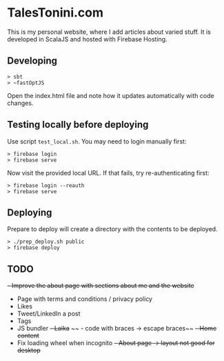 # TalesTonini.com
This is my personal website, where I add articles about varied stuff.
It is developed in ScalaJS and hosted with Firebase Hosting.

## Developing
```
> sbt
> ~fastOptJS
```
Open the index.html file and note how it updates automatically with code changes.

## Testing locally before deploying
Use script `test_local.sh`.  You may need to login manually first:
```
> firebase login
> firebase serve
```
Now visit the provided local URL.
If that fails, try re-authenticating first:
```
> firebase login --reauth
> firebase serve
```

## Deploying
Prepare to deploy will create a directory with the contents to be deployed.
```
> ./prep_deploy.sh public
> firebase deploy
```

## TODO
~~- Improve the about page with sections about me and the website~~
- Page with terms and conditions / privacy policy
- Likes
- Tweet/LinkedIn a post
- Tags
- JS bundler
~~- Laika~~
~~  - code with braces -> escape braces~~
~~- Home content~~
- Fix loading wheel when incognito
~~- About page -> layout not good for desktop~~
